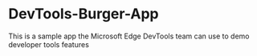 # DevTools-Burger-App
This is a sample app the Microsoft Edge DevTools team can use to demo developer tools features
